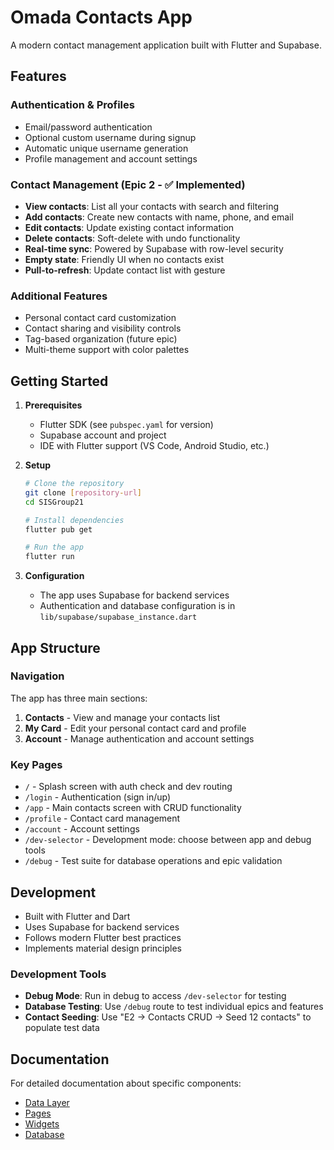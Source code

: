 # Omada Contacts App

A modern contact management application built with Flutter and Supabase.

## Features

### Authentication & Profiles
- Email/password authentication
- Optional custom username during signup
- Automatic unique username generation
- Profile management and account settings

### Contact Management (Epic 2 - ✅ Implemented)
- **View contacts**: List all your contacts with search and filtering
- **Add contacts**: Create new contacts with name, phone, and email
- **Edit contacts**: Update existing contact information
- **Delete contacts**: Soft-delete with undo functionality
- **Real-time sync**: Powered by Supabase with row-level security
- **Empty state**: Friendly UI when no contacts exist
- **Pull-to-refresh**: Update contact list with gesture

### Additional Features
- Personal contact card customization
- Contact sharing and visibility controls
- Tag-based organization (future epic)
- Multi-theme support with color palettes

## Getting Started

1. **Prerequisites**
   - Flutter SDK (see `pubspec.yaml` for version)
   - Supabase account and project
   - IDE with Flutter support (VS Code, Android Studio, etc.)

2. **Setup**
   ```bash
   # Clone the repository
   git clone [repository-url]
   cd SISGroup21

   # Install dependencies
   flutter pub get

   # Run the app
   flutter run
   ```

3. **Configuration**
   - The app uses Supabase for backend services
   - Authentication and database configuration is in `lib/supabase/supabase_instance.dart`

## App Structure

### Navigation
The app has three main sections:
1. **Contacts** - View and manage your contacts list
2. **My Card** - Edit your personal contact card and profile
3. **Account** - Manage authentication and account settings

### Key Pages
- `/` - Splash screen with auth check and dev routing
- `/login` - Authentication (sign in/up)
- `/app` - Main contacts screen with CRUD functionality
- `/profile` - Contact card management
- `/account` - Account settings
- `/dev-selector` - Development mode: choose between app and debug tools
- `/debug` - Test suite for database operations and epic validation

## Development

- Built with Flutter and Dart
- Uses Supabase for backend services
- Follows modern Flutter best practices
- Implements material design principles

### Development Tools
- **Debug Mode**: Run in debug to access `/dev-selector` for testing
- **Database Testing**: Use `/debug` route to test individual epics and features
- **Contact Seeding**: Use "E2 → Contacts CRUD → Seed 12 contacts" to populate test data

## Documentation

For detailed documentation about specific components:
- [Data Layer](lib/data/README.md)
- [Pages](lib/pages/README.md)
- [Widgets](lib/widgets/README.md)
- [Database](docs/database/schema_documentation.md)
